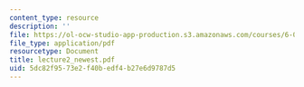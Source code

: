 ```yaml
---
content_type: resource
description: ''
file: https://ol-ocw-studio-app-production.s3.amazonaws.com/courses/6-096-algorithms-for-computational-biology-spring-2005/5dc82f9573e2f40bedf4b27e6d9787d5_lecture2_newest.pdf
file_type: application/pdf
resourcetype: Document
title: lecture2_newest.pdf
uid: 5dc82f95-73e2-f40b-edf4-b27e6d9787d5
---
```

